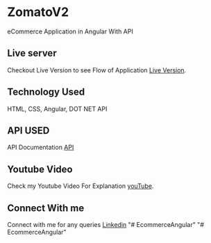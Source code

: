 # ZomatoV2

eCommerce Application in Angular With API

## Live server

Checkout Live Version to see Flow of Application [Live Version](https://voidchetan.github.io/amazon-e-commerce/products).

## Technology Used

HTML, CSS, Angular, DOT NET API

## API USED

API Documentation [API](https://freeapi.miniprojectideas.com/index.html)

## Youtube Video

Check my Youtube Video For Explanation  [youTube](https://youtu.be/pWx-Ot0ydLg).

## Connect With me

Connect with me for any queries [Linkedin](https://www.linkedin.com/in/chetan-jogi-a87148ba)
"# EcommerceAngular" 
"# EcommerceAngular" 
